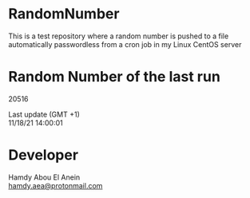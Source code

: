 # RandomNumber    
This is a test repository where a random number is pushed to a file automatically passwordless from a cron job in my Linux CentOS server    
# Random Number of the last run   
20516
      
Last update (GMT +1)    
11/18/21 14:00:01
# Developer    
Hamdy Abou El Anein   
hamdy.aea@protonmail.com
